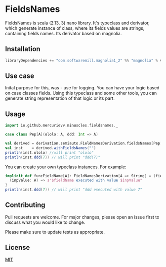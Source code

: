 # FieldsNames

FieldsNames is scala (2.13, 3) nano library. It's typeclass and derivator, which generate instance of class, where its fields values are strings, containing fields names. Its derivator based on magnolia.

## Installation

```sbt
libraryDependencies += "com.softwaremill.magnolia1_2" %% "magnolia" % version
```

## Use case

Inital purpose for this, was - use for logging. You can have your logic based on case classes fields. Using this typeclass and some other tools, you can generate string representation of that logic or its part.

## Usage

```scala
import io.github.mercurievv.minuscles.fieldsnames._

case class Pep[A](ololo: A, ddd: Int => A)

val derived = derivation.semiauto.FieldNamesDerivation.fieldsNames[Pep[String]]
val inst    = derived.withFieldsNames("")
println(inst.ololo) //will print "ololo"
println(inst.ddd(7)) // will print "ddd(7)"

```

You can create your own typeclass instances. For example:

```scala
implicit def funcFieldName[A]: FieldNamesDerivation[A => String] = (fieldName: String) =>
  (inpValue: A) => s"$fieldName executed with value $inpValue"
}
println(inst.ddd(7)) // will print "ddd executed with value 7"

```

## Contributing

Pull requests are welcome. For major changes, please open an issue first
to discuss what you would like to change.

Please make sure to update tests as appropriate.

## License

[MIT](https://choosealicense.com/licenses/mit/)